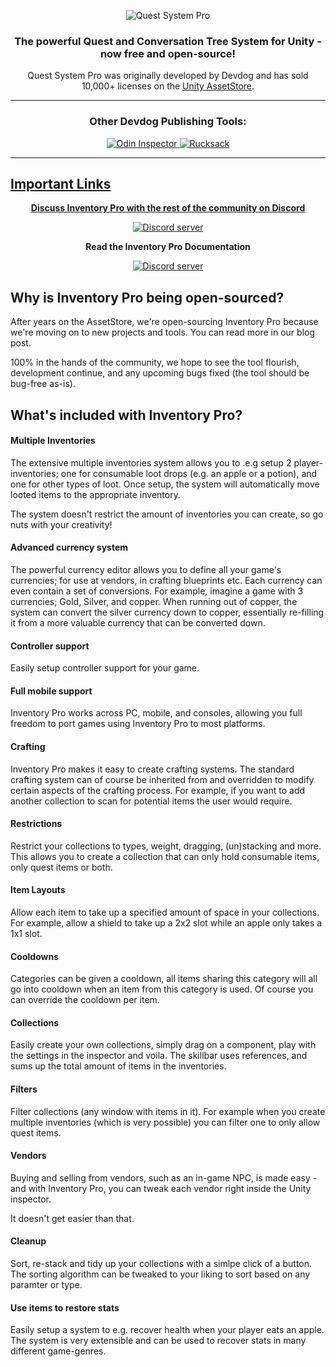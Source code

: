 <p align="center">
    <img src="https://i.imgur.com/euMeL9W.png" alt="Quest System Pro">
</p>
<h3 align="center" style="text-align:center;">
	The powerful Quest and Conversation Tree System for Unity - now free and open-source!
</h3>
<p align="center">
	Quest System Pro was originally developed by Devdog and has sold 10,000+ licenses on the <a href="https://assetstore.unity.com/publishers/3727">Unity AssetStore</a>.
</p>

<hr>

<h3 align="center" style="text-align:center;">
	Other Devdog Publishing Tools:
</h3>
<p align="center">	
	<a href="https://odininspector.com" target="_blank">
		<img src="https://i.imgur.com/mIPtgxG.png" alt="Odin Inspector">
	</a>
	<a href="https://assetstore.unity.com/packages/templates/systems/rucksack-ultimate-inventory-system-114921" target="_blank">
		<img src="https://i.imgur.com/IxKDtuv.png" alt="Rucksack">
</p>
<hr>

## Important Links
<p align="center">
	<b>Discuss Inventory Pro with the rest of the community on Discord</b></p>
<p align="center">
	<a href="https://discord.gg/AgDmStu">
		<img src="https://discordapp.com/api/guilds/355444042009673728/embed.png" alt="Discord server"></a></p>

<p align="center">
	<b>Read the Inventory Pro Documentation</b></p>
<p align="center">
	<a href="hthttps://inventory-pro-docs.readthedocs.io/en/latest/">
		<img src="https://i.imgur.com/0uTxaXy.png" alt="Discord server"></a></p>

## Why is Inventory Pro being open-sourced?

After years on the AssetStore, we're open-sourcing Inventory Pro because we're moving on to new projects and tools. You can read more in our blog post.

100% in the hands of the community, we hope to see the tool flourish, development continue, and any upcoming bugs fixed (the tool should be bug-free as-is).

## What's included with Inventory Pro?

#### Multiple Inventories
The extensive multiple inventories system allows you to .e.g setup 2 player-inventories; one for consumable loot drops (e.g. an apple or a potion), and one for other types of loot. Once setup, the system will automatically move looted items to the appropriate inventory.

The system doesn't restrict the amount of inventories you can create, so go nuts with your creativity!

#### Advanced currency system
The powerful currency editor allows you to define all your game's currencies; for use at vendors, in crafting blueprints etc. Each currency can even contain a set of conversions. For example, imagine a game with 3 currencies; Gold, Silver, and copper. When running out of copper, the system can convert the silver currency down to copper, essentially re-filling it from a more valuable currency that can be converted down.

#### Controller support
Easily setup controller support for your game.

#### Full mobile support
Inventory Pro works across PC, mobile, and consoles, allowing you full freedom to port games using Inventory Pro to most platforms.

#### Crafting
Inventory Pro makes it easy to create crafting systems. The standard crafting system can of course be inherited from and overridden to modify certain aspects of the crafting process. For example, if you want to add another collection to scan for potential items the user would require.

#### Restrictions
Restrict your collections to types, weight, dragging, (un)stacking and more. This allows you to create a collection that can only hold consumable items, only quest items or both.

#### Item Layouts
Allow each item to take up a specified amount of space in your collections. For example, allow a shield to take up a 2x2 slot while an apple only takes a 1x1 slot.

#### Cooldowns
Categories can be given a cooldown, all items sharing this category will all go into cooldown when an item from this category is used. Of course you can override the cooldown per item.

#### Collections
Easily create your own collections, simply drag on a component, play with the settings in the inspector and voila. The skillbar uses references, and sums up the total amount of items in the inventories.

#### Filters
Filter collections (any window with items in it). For example when you create multiple inventories (which is very possible) you can filter one to only allow quest items. 

#### Vendors
Buying and selling from vendors, such as an in-game NPC, is made easy - and with Inventory Pro, you can tweak each vendor right inside the Unity inspector.

It doesn't get easier than that.

#### Cleanup
Sort, re-stack and tidy up your collections with a simlpe click of a button. The sorting algorithm can be tweaked to your liking to sort based on any paramter or type.

#### Use items to restore stats
Easily setup a system to e.g. recover health when your player eats an apple. The system is very extensible and can be used to recover stats in many different game-genres.
